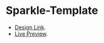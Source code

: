 # Sparkle-Template

-   [Design Link](https://www.graphberry.com/item/sparkle-free-multipurpose-tweb-emplate).
-   [Live Preview](https://philopaterhany.github.io/Sparkle-Template/).
